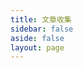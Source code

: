 ```yaml
---
title: 文章收集
sidebar: false
aside: false
layout: page
---
```


<base-index :title="$frontmatter.title"/>
